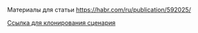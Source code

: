 Материалы для статьи https://habr.com/ru/publication/592025/  

[Ссылка для клонирования сценария](https://voicebox.mtt.ru/ivr/makeSchemes/share/a7110e30-c3d9-4d71-b23d-c0c47ca206f2)
